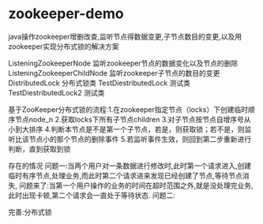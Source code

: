# zookeeper-demo
java操作zookeeper增删改查,监听节点得数据变更,子节点数目的变更,以及用zookeeper实现分布式锁的解决方案


ListeningZookeeperNode       监听zookeeper节点的数据变化以及节点的删除
ListeningZookeeperChildNode  监听zookeeper子节点的数目的变更
DistributedLock              分布式锁类
TestDiestributedLock         测试类
TestDiestributedLock2        测试类

基于ZooKeeper分布式锁的流程:1.在zookeeper指定节点（locks）下创建临时顺序节点node_n
                          2.获取locks下所有子节点children
						                    3.对子节点按节点自增序号从小到大排序
						                    4.判断本节点是不是第一个子节点，若是，则获取锁；若不是，则监听比该节点小的那个节点的删除事件
						                    5.若监听事件生效，则回到第二步重新进行判断，直到获取到锁

 存在的情况  问题一:当两个用户对一条数据进行修改时,此时第一个请求进入,创建临时有序节点,处理业务,而此时第二个请求进来发现已经创建了节点,等待节点消失,
                  问题来了:当第一个用户操作的业务的时间在超时范围之外,就是没处理完业务,此时出现卡顿,第二个请求会一直处于等待状态.
            问题二:
            
 完善:分布式锁           

